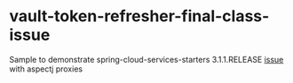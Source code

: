 # vault-token-refresher-final-class-issue
Sample to demonstrate spring-cloud-services-starters 3.1.1.RELEASE [issue](https://github.com/pivotal-cf/spring-cloud-services-starters/issues/128) with aspectj proxies
